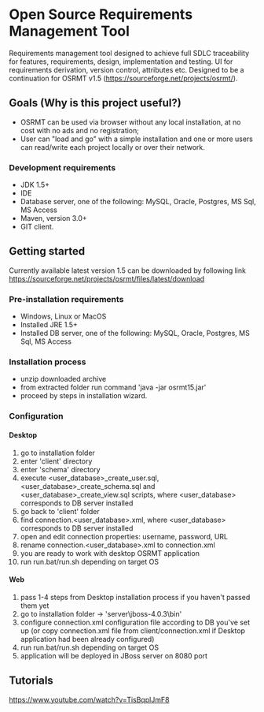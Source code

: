 # Open Source Requirements Management Tool
Requirements management tool designed to achieve full SDLC traceability for features, requirements, design, implementation and testing. UI for requirements derivation, version control, attributes etc.
Designed to be a continuation for OSRMT v1.5 (https://sourceforge.net/projects/osrmt/).

## Goals (Why is this project useful?)
 - OSRMT can be used via browser without any local installation, at no cost with no ads and no registration;
 - User can "load and go" with a simple installation and one or more users can read/write each project locally or over their network.

### Development requirements
 - JDK 1.5+
 - IDE
 - Database server, one of the following: MySQL, Oracle, Postgres, MS Sql, MS Access
 - Maven, version 3.0+
 - GIT client.

## Getting started
Currently available latest version 1.5 can be downloaded by following link https://sourceforge.net/projects/osrmt/files/latest/download

### Pre-installation requirements
 - Windows, Linux or MacOS
 - Installed JRE 1.5+
 - Installed DB server, one of the following: MySQL, Oracle, Postgres, MS Sql, MS Access

### Installation process
 - unzip downloaded archive
 - from extracted folder run command 'java -jar osrmt15.jar'
 - proceed by steps in installation wizard.

### Configuration
#### Desktop
 1) go to installation folder
 2) enter 'client' directory
 3) enter 'schema' directory
 4) execute <user\_database>\_create\_user.sql, <user\_database>\_create\_schema.sql and <user\_database>\_create\_view.sql scripts, where <user\_database> corresponds to DB server installed
 5) go back to 'client' folder
 6) find connection.<user_database>.xml, where <user_database> corresponds to DB server installed
 7) open and edit connection properties: username, password, URL
 8) rename connection.<user_database>.xml to connection.xml
 9) you are ready to work with desktop OSRMT application
 10) run run.bat\/run.sh depending on target OS

#### Web
 1) pass 1-4 steps from Desktop installation process if you haven't passed them yet
 2) go to installation folder -> 'server\jboss-4.0.3\bin'
 3) configure connection.xml configuration file according to DB you've set up (or copy connection.xml file from client/connection.xml if Desktop application had been already configured)
 4) run run.bat\/run.sh depending on target OS
 5) application will be deployed in JBoss server on 8080 port

 ## Tutorials
 https://www.youtube.com/watch?v=TisBqplJmF8
